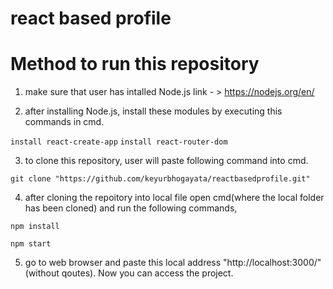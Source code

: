 # react based profile
# Method to run this repository
1. make sure that user has intalled Node.js link - > https://nodejs.org/en/

2. after installing Node.js, install these modules by executing this commands in cmd.

`install react-create-app` 
`install react-router-dom`

3. to clone this repository, user will paste following command into cmd. 

`git clone "https://github.com/keyurbhogayata/reactbasedprofile.git"`
 
4. after cloning the repoitory into local file open cmd(where the local folder has been cloned) and run the following commands,

`npm install`

`npm start`

5. go to web browser and paste this local address "http://localhost:3000/" (without qoutes). Now you can access the project. 

